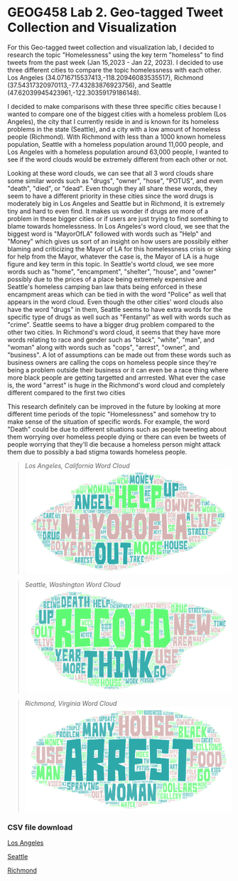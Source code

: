 # GEOG458 Lab 2. Geo-tagged Tweet Collection and Visualization

For this Geo-tagged tweet collection and visualization lab, I decided to research the topic "Homelessness" using the key term "homeless" to find tweets from the past week (Jan 15,2023 - Jan 22, 2023).
I decided to use three different cities to compare the topic homelessness with each other. Los Angeles (34.0716715537413,-118.20946083535517), Richmond (37.54317320970113,-77.43283876923756), and Seattle (47.62039945423961,-122.30359179186148). 

I decided to make comparisons with these three specific cities because I wanted to compare one of the biggest cities with a homeless problem (Los Angeles), the city that I currently reside in and is known for its homeless problems in the state (Seattle), and a city with a low amount of homeless people (Richmond). With Richmond with less than a 1000 known homeless population, Seattle with a homeless population around 11,000 people, and Los Angeles with a homeless population around 63,000 people, I wanted to see if the word clouds would be extremely different from each other or not. 

Looking at these word clouds, we can see that all 3 word clouds share some similar words such as "drugs", "owner", "hose", "POTUS", and even "death", "died", or "dead". Even though they all share these words, they seem to have a different priority in these cities since the word drugs is moderately big in Los Angeles and Seattle but in Richmond, it is extremely tiny and hard to even find. It makes us wonder if drugs are more of a problem in these bigger cities or if users are just trying to find something to blame towards homelessness. In Los Angeles's word cloud, we see that the biggest word is "MayorOfLA" followed with words such as "Help" and "Money" which gives us sort of an insight on how users are possibily either blaming and criticizing the Mayor of LA for this homelessness crisis or sking for help from the Mayor, whatever the case is, the Mayor of LA is a huge figure and key term in this topic. In Seattle's wortd cloud, we see more words such as "home", "encampment", "shelter", "house", and "owner" possibly due to the prices of a place being extremely expensive and Seattle's homeless camping ban law thats being enforced in these encampment areas which can be tied in with the word "Police" as well that appears in the word cloud. Even though the other cities' word clouds also have the word "drugs" in them, Seattle seems to have extra words for the specific type of drugs as well such as "Fentanyl" as well with words such as "crime". Seattle seems to have a bigger drug problem compared to the other two cities. In Richmond's word cloud, it seems that they have more words relating to race and gender such as "black", "white", "man", and "woman" along with words such as "cops", "arrest", "owner", and "business". A lot of assumptions can be made out from these words such as business owners are calling the cops on homeless people since they're being a problem outside their business or it can even be a race thing where more black people are getting targetted and arrrested. What ever the case is, the word "arrest" is huge in the Richmond's word cloud and completely different compared to the first two cities

This research definitely can be improved in the future by looking at more different time periods of the topic "Homelessness" and somehow try to make sense of the situation of specific words. For example, the word "Death" could be due to different situations such as people tweeting about them worrying over homeless people dying or there can even be tweets of people worrying that they'll die because a homeless person might attack them due to possibly a bad stigma towards homeless people. 

> *Los Angeles, California Word Cloud*
![LA wordcloud](https://raw.githubusercontent.com/ryantamtran/Geo-tagged-Tweet-Collection/main/img/wordart-1.png)

> *Seattle, Washington Word Cloud*
![Seattle wordcloud](https://raw.githubusercontent.com/ryantamtran/Geo-tagged-Tweet-Collection/main/img/wordart-2.png)

> *Richmond, Virginia Word Cloud*
![Richmond wordcloud](https://raw.githubusercontent.com/ryantamtran/Geo-tagged-Tweet-Collection/main/img/wordart-3.png)

### CSV file download
[Los Angeles] 

[Seattle] 

[Richmond] 

[Los Angeles]: https://drive.google.com/file/d/1iUXoZyq5zjAx22NzpHXrZyDCDWvWReyn/view?usp=sharing
[Seattle]: https://drive.google.com/file/d/1qO8UCAA5eFzb9jAHOlTqPYvRr6_drPBi/view?usp=sharing
[Richmond]: https://drive.google.com/file/d/16inq6O3Rr896obzR0V2q5DvXvb10rfXy/view?usp=sharing
